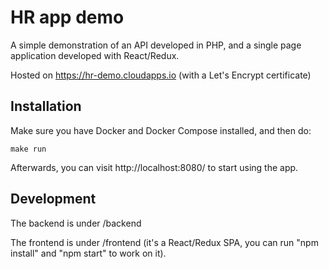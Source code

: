 # HR app demo

A simple demonstration of an API developed in PHP, and a single page application developed with React/Redux.

Hosted on https://hr-demo.cloudapps.io (with a Let's Encrypt certificate)


## Installation

Make sure you have Docker and Docker Compose installed, and then do:

`make run`

Afterwards, you can visit http://localhost:8080/ to start using the app.


## Development

The backend is under /backend

The frontend is under /frontend (it's a React/Redux SPA, you can run "npm install" and "npm start" to work on it).


